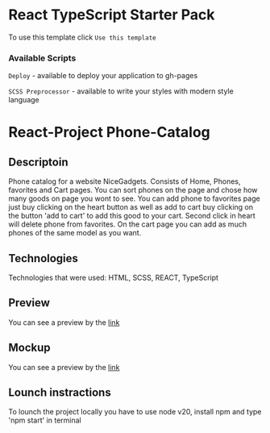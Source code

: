 # React TypeScript Starter Pack

To use this template click `Use this template`

### Available Scripts

`Deploy` - available to deploy your application to gh-pages

`SCSS Preprocessor` - available to write your styles with modern style language


# React-Project Phone-Catalog

## Descriptoin

Phone catalog for a website NiceGadgets. Consists of Home, Phones, favorites and Cart pages. You can sort phones on the page and chose how many goods on page you wont to see. You can add phone to favorites page just buy clicking on the heart button as well as add to cart buy clicking on the button 'add to cart' to add this good to your cart. Second click in heart will delete phone from favorites. On the cart page you can add as much phones of the same model as you want. 

## Technologies 

Technologies that were used: HTML, SCSS, REACT, TypeScript

## Preview

You can see a preview by the [link]()

## Mockup

You can see a preview by the [link](https://www.figma.com/design/T5ttF21UnT6RRmCQQaZc6L/Phone-catalog-(V2)-Original?node-id=0-1&node-type=canvas&t=zoDC6tAx5RjHWx9M-0)

## Lounch instractions

To lounch the project locally you have to use node v20, install npm and type 'npm start' in terminal